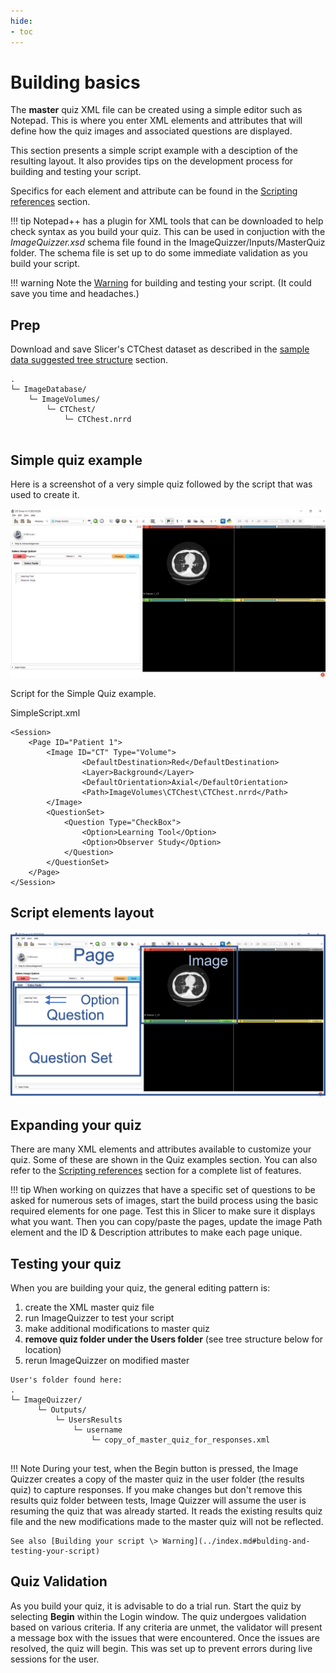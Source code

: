 ```yaml
---
hide:
- toc
---
```

<!-- let javascript handle toc on left sidebar -->
# Building basics

The **master** quiz XML file can be created using a simple editor such as Notepad.
This is where you enter XML elements and attributes that will define how the quiz
images and associated questions are displayed.

This section presents a simple script example with a desciption of the resulting layout.
It also provides tips on the development process for building and testing your script. 

Specifics for each element and attribute can be found in the 
[Scripting references](../elements_attributes/index.md) section.



!!! tip
    Notepad++ has a plugin for XML tools that can be downloaded to help check syntax as you build your quiz.
    This can be used in conjuction with the *ImageQuizzer.xsd* schema file found in the ImageQuizzer/Inputs/MasterQuiz folder.
    The schema file is set up to do some immediate validation as you build your script.

!!! warning
    Note the [Warning](../index.md) for building and testing your script.
    (It could save you time and headaches.)


## Prep

Download and save Slicer's CTChest dataset as described in the [sample data suggested tree structure](sample_data.md#suggested-tree-structure) section.

```
.
└─ ImageDatabase/
    └─ ImageVolumes/
        └─ CTChest/
            └─ CTChest.nrrd
			   
```

## Simple quiz example

Here is a screenshot of a very simple quiz followed by the script that was used to create it.

![Simple Script Screenshot](../assets/build/SimpleScript_Screenshot.png)


Script for the Simple Quiz example.

SimpleScript.xml
```
<Session>
	<Page ID="Patient 1">
		<Image ID="CT" Type="Volume">
				<DefaultDestination>Red</DefaultDestination>
				<Layer>Background</Layer>
				<DefaultOrientation>Axial</DefaultOrientation>
				<Path>ImageVolumes\CTChest\CTChest.nrrd</Path>
		</Image>
		<QuestionSet>
			<Question Type="CheckBox">
				<Option>Learning Tool</Option>
				<Option>Observer Study</Option>
			</Question>
		</QuestionSet>
	</Page>
</Session>
```


## Script elements layout


![Simple Script Layout](../assets/build/SimpleScript_Layout.png)



## Expanding your quiz

There are many XML elements and attributes available to customize your quiz.
Some of these are shown in the Quiz examples section. You can also
refer to the [Scripting references](../elements_attributes/index.md) section for a complete list of features.

!!! tip
    When working on quizzes that have a specific set of questions to be asked for numerous sets of images,
	start the build process using the basic required elements for one page. 
	Test this in Slicer to make sure it displays what you want.
	Then you can copy/paste the pages, update the image Path element and the ID & 
	Description attributes to make each page unique.

## Testing your quiz

When you are building your quiz, the general editing pattern is:

1. create the XML master quiz file
1. run ImageQuizzer to test your script
1. make additional modifications to master quiz
1. **remove quiz folder under the Users folder** (see tree structure below for location)
1. rerun ImageQuizzer on modified master

```
User's folder found here:
.
└─ ImageQuizzer/
	  └─ Outputs/
	      └─ UsersResults
              └─ username
                  └─ copy_of_master_quiz_for_responses.xml
	
```

!!! Note
    During your test, when the Begin button is pressed, the Image Quizzer creates a copy
	of the master quiz in the user folder (the results quiz) to capture responses.
	If you make changes but don't remove this results quiz folder between tests, Image Quizzer will
	assume the user is resuming the quiz that was already started. It reads the existing results
	quiz file and the new modifications made to the master quiz will not be reflected.
	
	See also [Building your script \> Warning](../index.md#bulding-and-testing-your-script)

## Quiz Validation

As you build your quiz, it is advisable to do a trial run. Start the quiz by selecting **Begin**
within the Login window. The quiz undergoes validation based on various criteria.
If any criteria are unmet, the validator will present
a message box with the issues that were encountered. Once the issues are resolved, the quiz will 
begin. This was set up to prevent errors during live sessions for the user.

